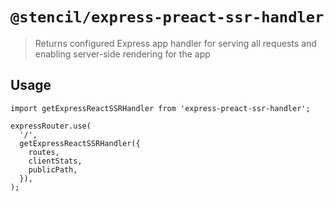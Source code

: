 # `@stencil/express-preact-ssr-handler`

> Returns configured Express app handler for serving all requests and enabling server-side rendering for the app

## Usage

```
import getExpressReactSSRHandler from 'express-preact-ssr-handler';

expressRouter.use(
  '/',
  getExpressReactSSRHandler({
    routes,
    clientStats,
    publicPath,
  }),
);
```
